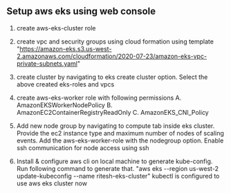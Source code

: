 ## Setup aws eks using web console

1. create aws-eks-cluster role
2. create vpc and security groups using cloud formation using template "https://amazon-eks.s3.us-west-2.amazonaws.com/cloudformation/2020-07-23/amazon-eks-vpc-private-subnets.yaml"
3. create cluster by navigating to eks create cluster option. Select the above created eks-roles and vpcs
4. create aws-eks-worker role with following permissions
   A. AmazonEKSWorkerNodePolicy
   B. AmazonEC2ContainerRegistryReadOnly
   C. AmazonEKS_CNI_Policy
5. Add new node group by navigating to compute tab inside eks cluster. Provide the ec2 instance type and maximum number of nodes of scaling events. Add the aws-eks-worker-role with the nodegroup option.
   Enable ssh communication for node access using ssh
   
6. Install & configure aws cli on local machine to generate kube-config. Run following command to generate that.
   "aws eks --region us-west-2 update-kubeconfig --name ritesh-eks-cluster"
   kubectl is configured to use aws eks cluster now  
